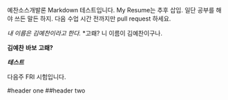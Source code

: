 예찬소스개발론
Markdown 테스트입니다.
My Resume는 추후 삽입.
일단 공부를 해야 쓰든 말든 하지.
다음 수업 시간 전까지만 pull request 하세요.

_내 이름은 김예찬이라고 한다._
*고뢔? 니 이름이 김예찬이구나.

**김예찬** **바보** __고뢔?__

**_테스트_**

다음주 FRI 시험입니다.

#header one
##header two
